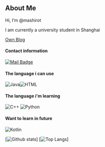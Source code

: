 ## About Me
Hi, I’m @mashirot

I am currently a university student in Shanghai

[Own Blog](https://blog.mashiro.ski)

#### Contact information
[![Mail Badge](https://img.shields.io/badge/mashirotj@gmail.com-c14438?style=flat&logo=Gmail&logoColor=white&link=mailto:mashirotj@gmail.com)](mailto:mashirotj@gmail.com)
#### The language i can use
![Java](https://img.shields.io/badge/Java-orange)![HTML](https://camo.githubusercontent.com/973ef79f4480abda619de36ae96f335e9f4167d330d827b14a86b31587762deb/68747470733a2f2f696d672e736869656c64732e696f2f62616467652f2d48544d4c352d4533344632363f7374796c653d706c6173746963266c6f676f3d68746d6c35266c6f676f436f6c6f723d7768697465)
#### The language i'm learning
![C++](https://camo.githubusercontent.com/81570256e4171875a8d46b802eb4bebc7c6ca1ce798bbc408fff92a4a869fff4/68747470733a2f2f696d672e736869656c64732e696f2f62616467652f2d432b2b2d3030353939433f7374796c653d706c6173746963266c6f676f3d63)
![Python](https://camo.githubusercontent.com/be7e031ad3e9583082c92bf654cbb7a80dd0a41d3318ef04048800115bdf04e0/68747470733a2f2f696d672e736869656c64732e696f2f62616467652f2d507974686f6e2d3866636664313f7374796c653d706c6173746963266c6f676f3d507974686f6e)
#### Want to learn in future
![Kotlin](https://camo.githubusercontent.com/a1da880d5cc0fb84edca408e88286a1e127c0c8c55a22c8062021d6cfd4f1520/68747470733a2f2f696d672e736869656c64732e696f2f62616467652f2d6b6f746c696e2d3030366137313f7374796c653d706c6173746963266c6f676f3d6b6f746c696e)

[![Github stats](https://github-readme-stats.vercel.app/api?username=mashirot&show_icons=true&include_all_commits=true)]
[![Top Langs](https://github-readme-stats.vercel.app/api/top-langs/?username=mashirot&layout=compact)]
